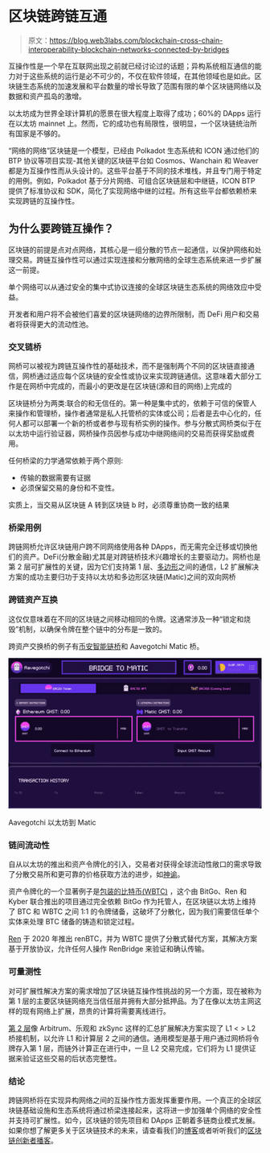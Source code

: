 # 区块链跨链互通

> 原文：<https://blog.web3labs.com/blockchain-cross-chain-interoperability-blockchain-networks-connected-by-bridges>

互操作性是一个早在互联网出现之前就已经讨论过的话题；异构系统相互通信的能力对于这些系统的运行是必不可少的，不仅在软件领域，在其他领域也是如此。区块链生态系统的加速发展和平台数量的增长导致了范围有限的单个区块链网络以及数据和资产孤岛的激增。

以太坊成为世界全球计算机的愿景在很大程度上取得了成功；60%的 DApps 运行在以太坊 mainnet 上。然而，它的成功也有局限性，很明显，一个区块链统治所有国家是不够的。

“网络的网络”区块链是一个模型，已经由 Polkadot 生态系统和 ICON 通过他们的 BTP 协议等项目实现-其他关键的区块链平台如 Cosmos、Wanchain 和 Weaver 都是为互操作性而从头设计的。这些平台基于不同的技术堆栈，并且专门用于特定的用例。例如，Polkadot 基于分片网络、可组合区块链层和中继链，ICON BTP 提供了标准协议和 SDK，简化了实现网络中继的过程。所有这些平台都依赖桥来实现跨链的互操作性。

## 为什么要跨链互操作？

区块链的前提是点对点网络，其核心是一组分散的节点一起通信，以保护网络和处理交易。跨链互操作性可以通过实现连接和分散网络的全球生态系统来进一步扩展这一前提。

单个网络可以从通过安全的集中式协议连接的全球区块链生态系统的网络效应中受益。

开发者和用户将不会被他们喜爱的区块链网络的边界所限制，而 DeFi 用户和交易者将获得更大的流动性池。

### 交叉链桥

网桥可以被视为跨链互操作性的基础技术，而不是强制两个不同的区块链直接通信，网桥通过适应每个区块链的安全性或协议来实现跨链通信。这意味着大部分工作是在网桥中完成的，而最小的更改是在区块链(源和目的网络)上完成的

区块链桥分为两类:联合的和无信任的。第一种是集中式的，依赖于可信的保管人来操作和管理桥，操作者通常是私人托管桥的实体或公司；后者是去中心化的，任何人都可以部署一个新的桥或者参与现有桥实例的操作。参与分散式网桥类似于在以太坊中运行验证器，网桥操作员因参与成功中继网络间的交易而获得奖励或费用。

任何桥梁的力学通常依赖于两个原则:

*   传输的数据需要有证据
*   必须保留交易的身份和不变性。

实质上，当交易从区块链 A 转到区块链 b 时，必须尊重协商一致的结果

### 桥梁用例

跨链网桥允许区块链用户跨不同网络使用各种 DApps，而无需完全迁移或切换他们的资产。DeFi(分散金融)尤其是对跨链桥技术兴趣增长的主要驱动力。网桥也是第 2 层可扩展性的关键，因为它们支持第 1 层、[多边形](https://polygon.technology/technology/)之间的通信，L2 扩展解决方案的成功主要归功于支持以太坊和多边形区块链(Matic)之间的双向网桥

### 跨链资产互换

这仅仅意味着在不同的区块链之间移动相同的令牌。这通常涉及一种“锁定和烧毁”机制，以确保令牌在整个链中的分布是一致的。

跨资产交换桥的例子有[币安智能链桥](https://www.binance.org/en/bridge)和 Aavegotchi Matic 桥。

![Aavegotchi Etheruem to Matic](img/3e2a880da71bf0ccb7bb88c87c47925d.png)

Aavegotchi 以太坊到 Matic

### 链间流动性

自从以太坊的推出和资产令牌化的引入，交易者对获得全球流动性敞口的需求导致了分散交易所和更可靠的价格获取方法的进步，如[神谕](https://ethereum.org/en/developers/docs/oracles/)。

资产令牌化的一个显著例子是[包装的比特币(WBTC)](https://decrypt.co/resources/what-is-wbtc-explained-bitcoin-ethereum-defi) ，这个由 BitGo、Ren 和 Kyber 联合推出的项目通过完全依赖 BitGo 作为托管人，在区块链以太坊上维持了 BTC 和 WBTC 之间 1:1 的令牌储备，这破坏了分散化，因为我们需要信任单个实体来处理 BTC 储备的铸造和锁定过程。

[Ren](https://renproject.io/renvm) 于 2020 年推出 renBTC，并为 WBTC 提供了分散式替代方案，其解决方案基于开放协议，允许任何人操作 RenBridge 来验证和确认传输。

### 可量测性

对可扩展性解决方案的需求增加了区块链互操作性挑战的另一个方面，现在被称为第 1 层的主要区块链网络充当信任层并拥有大部分抵押品。为了在像以太坊主网这样的现有网络上扩展，昂贵的计算将需要离线进行。

[第 2 层](https://blog.web3labs.com/scaling-the-ethereum-network-a-primer-on-layer-2)像 Arbitrum、乐观和 zkSync 这样的汇总扩展解决方案实现了 L1 < > L2 桥接机制，以允许 L1 和计算层 2 之间的通信。通用模型是基于用户通过网桥将令牌存入第 1 层，而链外计算正在进行中，一旦 L2 交易完成，它们将为 L1 提供证据来验证这些交易的后状态完整性。

### 结论

跨链网桥将在实现异构网络之间的互操作性方面发挥重要作用。一个真正的全球区块链基础设施和生态系统将通过桥梁连接起来，这将进一步加强单个网络的安全性并支持可扩展性。如今，区块链的领先项目和 DApps 正朝着多链商业模式发展。如果你想了解更多关于区块链技术的未来，请查看我们的[博客](https://blog.web3labs.com/)或者听听我们的[区块链创新者播客](https://podcast.web3labs.com/)。